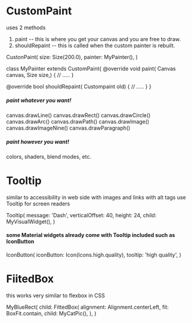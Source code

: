 # CustomPaint
uses 2 methods 
1. paint -- this is where you get your canvas and you are free to draw.
2. shouldRepaint -- this is called when the custom painter is rebuilt.

CustonPaint(
    size: Size(200.0),
    painter: MyPainter(),
)

class MyPainter extends CustomPaint{
    @override
    void paint( Canvas canvas, Size size,) {
        // .....
    }

 @override
    bool shouldRepaint( Custompaint old) {
        // .....
    }
}

##### paint whatever you want!
canvas.drawLine() 
canvas.drawRect() 
canvas.drawCircle() 
canvas.drawArc() 
canvas.drawPath() 
canvas.drawImage() 
canvas.drawImageNine() 
canvas.drawParagraph() 

##### paint however you want!
colors, shaders, blend modes, etc.

# Tooltip
similar to accessibility in web side with images and links with alt tags 
use Tooltip for screen readers

Tooltip(
    message: 'Dash',
    verticalOffset: 40,
    height: 24,
    child: MyVisualWidget(),
)

#### some Material widgets already come with Tooltip included such as IconButton
IconButton(
    iconButton: Icon(Icons.high.quality),
    tooltip: 'high quality',
)


# FiitedBox
this works very similar to flexbox in CSS 

MyBlueRect(
    child: FittedBox(
        alignment: Alignment.centerLeft,
        fit: BoxFit.contain,
        child: MyCatPic(),
    ),
)